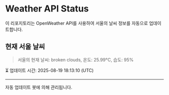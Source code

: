 
# Weather API Status

이 리포지토리는 OpenWeather API를 사용하여 서울의 날씨 정보를 자동으로 업데이트합니다.

## 현재 서울 날씨
> 서울의 현재 날씨: broken clouds, 온도: 25.99°C, 습도: 95%

⏳ 업데이트 시간: 2025-08-19 18:13:10 (UTC)

---
자동 업데이트 봇에 의해 관리됩니다.
